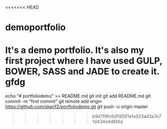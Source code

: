 <<<<<<< HEAD
# demoportfolio
It's a demo portfolio. It's also my first project where I have used GULP, BOWER, SASS and JADE to create it.
gfdg
=======
echo "# portfoliodemo" >> README.md
git init
git add README.md
git commit -m "first commit"
git remote add origin https://github.com/skarif2/portfoliodemo.git
git push -u origin master
>>>>>>> b9d7f9fc6d59591efa323ad3a7e71d434e4d6f4d
